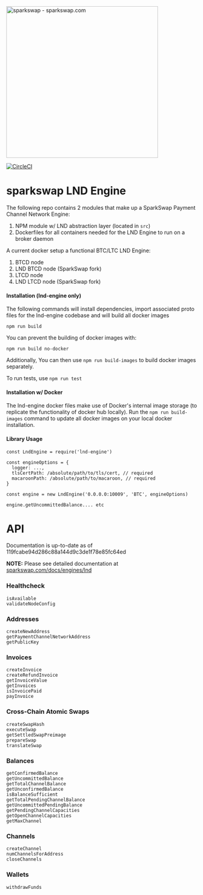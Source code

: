 <img src="https://sparkswap.com/img/logo.svg" alt="sparkswap - sparkswap.com" width="400">

[![CircleCI](https://circleci.com/gh/sparkswap/lnd-engine.svg?style=svg&circle-token=47c81b3a717f062885f159dfded078e134413db1)](https://circleci.com/gh/sparkswap/lnd-engine)

sparkswap LND Engine
====================

The following repo contains 2 modules that make up a SparkSwap Payment Channel Network Engine:

1. NPM module w/ LND abstraction layer (located in `src`)
2. Dockerfiles for all containers needed for the LND Engine to run on a broker daemon

A current docker setup a functional BTC/LTC LND Engine:
1. BTCD node
2. LND BTCD node (SparkSwap fork)
3. LTCD node
4. LND LTCD node (SparkSwap fork)

#### Installation (lnd-engine only)

The following commands will install dependencies, import associated proto files for
the lnd-engine codebase and will build all docker images

```
npm run build
```

You can prevent the building of docker images with:

```
npm run build no-docker
```

Additionally, You can then use `npm run build-images` to build docker images separately.

To run tests, use `npm run test`

#### Installation w/ Docker

The lnd-engine docker files make use of Docker's internal image storage (to replicate the functionality of docker hub locally). Run the `npm run build-images` command to
update all docker images on your local docker installation.

#### Library Usage

```
const LndEngine = require('lnd-engine')

const engineOptions = {
  logger: ...,
  tlsCertPath: /absolute/path/to/tls/cert, // required
  macaroonPath: /absolute/path/to/macaroon, // required
}

const engine = new LndEngine('0.0.0.0:10009', 'BTC', engineOptions)

engine.getUncommittedBalance.... etc
```

# API

Documentation is up-to-date as of 119fcabe94d286c88a144d9c3de1f78e85fc64ed

**NOTE:** Please see detailed documentation at [sparkswap.com/docs/engines/lnd](https://sparkswap.com/docs/engines/lnd)

### Healthcheck

```
isAvailable
validateNodeConfig
```

### Addresses

```
createNewAddress
getPaymentChannelNetworkAddress
getPublicKey
```

### Invoices

```
createInvoice
createRefundInvoice
getInvoiceValue
getInvoices
isInvoicePaid
payInvoice
```

### Cross-Chain Atomic Swaps

```
createSwapHash
executeSwap
getSettledSwapPreimage
prepareSwap
translateSwap
```

### Balances

```
getConfirmedBalance
getUncommittedBalance
getTotalChannelBalance
getUnconfirmedBalance
isBalanceSufficient
getTotalPendingChannelBalance
getUncommittedPendingBalance
getPendingChannelCapacities
getOpenChannelCapacities
getMaxChannel
```

### Channels

```
createChannel
numChannelsForAddress
closeChannels
```

### Wallets
```
withdrawFunds
```
